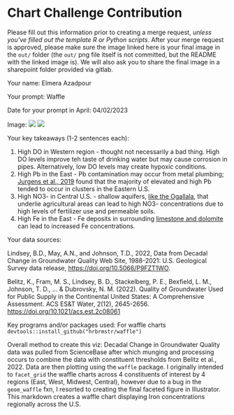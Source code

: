 # Chart Challenge Contribution

Please fill out this information prior to creating a merge request, *unless you've filled out the template R or Python scripts*. After your merge request is approved, please make sure the image linked here is your final image in the `out/` folder (the `out/` png file itself is not committed, but the README with the linked image is). We will also ask you to share the final image in a sharepoint folder provided via gitlab.

Your name: Elmera Azadpour

Your prompt: Waffle

Date for your prompt in April: 04/02/2023

Image: ![](out/20230402_waffle_eazadpour.png) ![](out/20230402_waffle_eazadpour_final.png)

Your key takeaways (1-2 sentences each):

1.  High DO in Western region - thought not necessarily a bad thing. High DO levels improve teh taste of drinking water but may cause corrosion in pipes. Alternatively, low DO levels may create hypoxic conditions.
2.  High Pb in the East - Pb contamination may occur from metal plumbing; [Jurgens et al., 2019](https://pubs.acs.org/doi/10.1021/acs.est.8b04475) found that the majority of elevated and high Pb tended to occur in clusters in the Eastern U.S.
3.  High NO3- in Central U.S. - shallow aquifers, [like the Ogallala](https://sites.tufts.edu/gis/files/2013/11/Gill_John.pdf), that underlie agricultural areas can lead to high NO3- concentrations due to high levels of fertilizer use and permeable soils.
4.  High Fe in the East - Fe deposits in surrounding [limestone and dolomite](https://longsecowater.com/blog/effects-of-iron-in-water) can lead to increased Fe concentrations.

Your data sources:

Lindsey, B.D., May, A.N., and Johnson, T.D., 2022, Data from Decadal Change in Groundwater Quality Web Site, 1988-2021: U.S. Geological Survey data release, <https://doi.org/10.5066/P9FZT1WO>.

Belitz, K., Fram, M. S., Lindsey, B. D., Stackelberg, P. E., Bexfield, L. M., Johnson, T. D., ... & Dubrovsky, N. M. (2022). Quality of Groundwater Used for Public Supply in the Continental United States: A Comprehensive Assessment. ACS ES&T Water, 2(12), 2645-2656. <https://doi.org/10.1021/acs.est.2c08061>

Key programs and/or packages used: For waffle charts `devtools::install_github("hrbrmstr/waffle")`

Overall method to create this viz: Decadal Change in Groundwater Quality data was pulled from ScienceBase after which munging and processing occurs to combine the data with constituent thresholds from Belitz et al., 2022. Data are then plotting using the `waffle` package. I originally intended to `facet_grid` the waffle charts across 4 constituents of interest by 4 regions (East, West, Midwest, Central), however due to a bug in the `geom_waffle` fxn, I resorted to creating the final faceted figure in Illustrator. This markdown creates a waffle chart displaying Iron concentrations regionally across the U.S.
